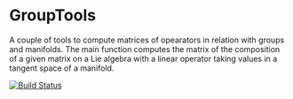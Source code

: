# GroupTools

A couple of tools to compute matrices of opearators in relation with groups and manifolds.
The main function computes the matrix of the composition of a given matrix on a Lie algebra
with a linear operator taking values in a tangent space of a manifold.

[![Build Status](https://github.com/olivierverdier/GroupTools.jl/actions/workflows/CI.yml/badge.svg?branch=main)](https://github.com/olivierverdier/GroupTools.jl/actions/workflows/CI.yml?query=branch%3Amain)
